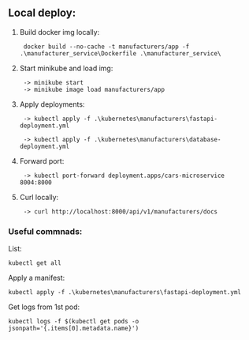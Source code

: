 
## Local deploy:
1. Build docker img locally:

        docker build --no-cache -t manufacturers/app -f .\manufacturer_service\Dockerfile .\manufacturer_service\

2. Start minikube and load img:

        -> minikube start
        -> minikube image load manufacturers/app

3. Apply deployments:

        -> kubectl apply -f .\kubernetes\manufacturers\fastapi-deployment.yml

        -> kubectl apply -f .\kubernetes\manufacturers\database-deployment.yml

4. Forward port:

        -> kubectl port-forward deployment.apps/cars-microservice 8004:8000
5. Curl locally:

        -> curl http://localhost:8000/api/v1/manufacturers/docs

### Useful commnads:
List:

    kubectl get all

Apply a manifest:

    kubectl apply -f .\kubernetes\manufacturers\fastapi-deployment.yml


Get logs from 1st pod:

    kubectl logs -f $(kubectl get pods -o jsonpath='{.items[0].metadata.name}')
